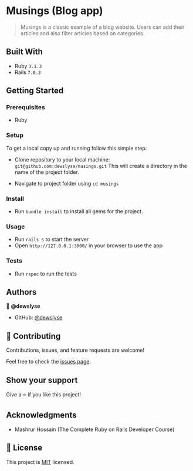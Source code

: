# Musings (Blog app)

> Musings is a classic example of a blog website. Users can add their articles and also filter articles based on categories.
<!-- It shows a list of posts and empowers readers to interact with them by adding comments and likes. -->


## Built With

- Ruby `3.1.3`
- Rails `7.0.3`


## Getting Started

### Prerequisites

- Ruby

### Setup

To get a local copy up and running follow this simple step:

- Clone repository to your local machine: 
`git@github.com:dewslyse/musings.git`
This will create a directory in the name of the project folder.

- Navigate to project folder using `cd musings`

### Install

- Run `bundle install` to install all gems for the project.

### Usage

- Run `rails s` to start the server
- Open `http://127.0.0.1:3000/` in your browser to use the app

### Tests
- Run `rspec` to run the tests

## Authors

👤 **@dewslyse**

- GitHub: [@dewslyse](https://github.com/dewslyse)

## 🤝 Contributing

Contributions, issues, and feature requests are welcome!

Feel free to check the [issues page](../../issues/).

## Show your support

Give a ⭐️ if you like this project!

## Acknowledgments

- Mashrur Hossain (The Complete Ruby on Rails Developer Course)


## 📝 License

This project is [MIT](./LICENSE) licensed.

